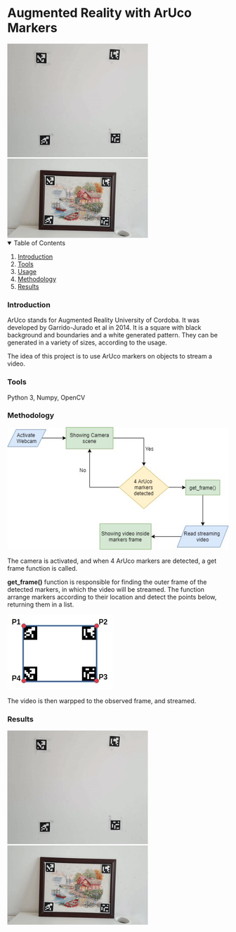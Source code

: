 # Augmented Reality with ArUco Markers

<img src="./images/img1.gif">
<img src="./images/img2.gif">


<!-- TABLE OF CONTENTS -->
<details open="open">
  <summary>Table of Contents</summary>
  <ol>
    <li>
      <a href="#introduction">Introduction</a>
    </li>
    <li>
      <a href="#tools">Tools</a>
    </li>
    <li><a href="#data">Usage</a></li>
    <li><a href="#methodology">Methodology</a></li>
    <li><a href="#results">Results</a></li>
  </ol>
</details>

### Introduction
ArUco stands for Augmented Reality University of Cordoba. It was developed by Garrido-Jurado et al in 2014. It is a square with black background and boundaries and a white generated pattern. They can be generated in a variety of sizes, according to the usage. 

The idea of this project is to use ArUco markers on objects to stream a video. 

### Tools
Python 3, Numpy, OpenCV

### Methodology

<img src="./images/diagram.jpg">

The camera is activated, and when 4 ArUco markers are detected, a get frame function is called.

<b>get_frame()</b> function is responsible for finding the outer frame of the detected markers, in which the video will be streamed. The function arrange markers according to their location and detect the points below, returning them in a list.

<img src="./images/frame.jpg">

The video is then warpped to the observed frame, and streamed.

### Results
<img src="./images/img1.gif">
<img src="./images/img2.gif">
